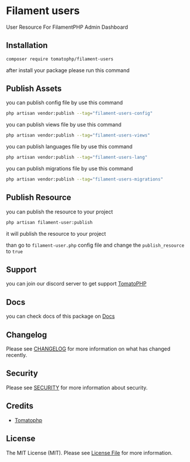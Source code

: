 # Filament users

User Resource For FilamentPHP Admin Dashboard

## Installation

```bash
composer require tomatophp/filament-users
```
after install your package please run this command

## Publish Assets

you can publish config file by use this command

```bash
php artisan vendor:publish --tag="filament-users-config"
```

you can publish views file by use this command

```bash
php artisan vendor:publish --tag="filament-users-views"
```

you can publish languages file by use this command

```bash
php artisan vendor:publish --tag="filament-users-lang"
```

you can publish migrations file by use this command

```bash
php artisan vendor:publish --tag="filament-users-migrations"
```

## Publish Resource

you can publish the resource to your project

```bash
php artisan filament-user:publish
```

it will publish the resource to your project

than go to `filament-user.php` config file and change the `publish_resource` to `true`

## Support

you can join our discord server to get support [TomatoPHP](https://discord.gg/Xqmt35Uh)

## Docs

you can check docs of this package on [Docs](https://docs.tomatophp.com/plugins/laravel-package-generator)

## Changelog

Please see [CHANGELOG](CHANGELOG.md) for more information on what has changed recently.

## Security

Please see [SECURITY](SECURITY.md) for more information about security.

## Credits

- [Tomatophp](mailto:info@3x1.io)

## License

The MIT License (MIT). Please see [License File](LICENSE.md) for more information.
